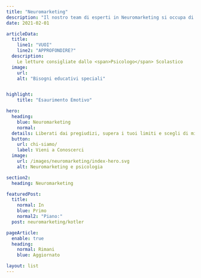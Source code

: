 ```yaml
---
title: "Neuromarketing"
description: "Il nostro team di esperti in Neuromarketing si occupa di trovare e sollecitare i canali di comunicazione al fine di comprendere le preferenze dei consumatori"
date: 2021-02-01

articleData:
  title: 
    line1: "VUOI"
    line2: "APPROFONDIRE?"
  description:
    Le letture consigliate dallo <span>Psicologo</span> Scolastico
  image:
    url:
    alt: "Bisogni educativi speciali"


highlight:
    title: "Esaurimento Emotivo"

hero:
  heading:
    blue: Neuromarketing
    normal:
  details: Liberati dai pregiudizi, supera i tuoi limiti e scegli di migliorare la tua vita!
  button:
    url: chi-siamo/
    label: Vieni a Conoscerci
  image:
    url: /images/neuromarketing/index-hero.svg
    alt: Neuromarketing e psicologia

section2:
  heading: Neuromarketing

featuredPost: 
  title:
    normal: In 
    blue: Primo 
    normal2: "Piano:"
  post: neuromarketing/kotler

pageArticle:
  enable: true
  heading:
    normal: Rimani 
    blue: Aggiornato

layout: list
---
```

